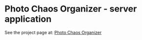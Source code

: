 # Photo Chaos Organizer - server application

See the project page at: [Photo Chaos Organizer](https://egyedia.github.com/photo-chaos-organizer)